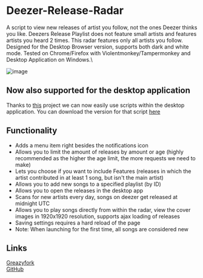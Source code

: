 # Deezer-Release-Radar
A script to view new releases of artist you follow, not the ones Deezer thinks you like. Deezers Release Playlist does not feature small artists and features artists you heard 2 times. This radar features only all artists you follow. Designed for the Desktop Browser version, supports both dark and white mode. Tested on Chrome/Firefox with Violentmonkey/Tampermonkey and Desktop Application on Windows.\

![image](https://github.com/user-attachments/assets/8c2ea203-a649-42ca-950d-f6447af104af)

## Now also supported for the desktop application
Thanks to [this](https://github.com/bababoi-2/deezer-desktop-app-injection/) project we can now easily use scripts within the desktop application. You can download the version for that script [here]([https://github.com/bababoi-2/Deezer-Release-Radar/tree/desktop](https://github.com/bababoi-2/Deezer-Release-Radar/blob/desktop/release_radar.js))

## Functionality
- Adds a menu item right besides the notifications icon
- Allows you to limit the amount of releases by amount or age (highly recommended as the higher the age limit, the more requests we need to make)
- Lets you choose if you want to include Features (releases in which the artist contributed in at least 1 song, but isn't the main artist)
- Allows you to add new songs to a specified playlist (by ID)
- Allows you to open the releases in the desktop app
- Scans for new artists every day, songs on deezer get released at midnight UTC
- Allows you to play songs directly from within the radar, view the cover images in 1920x1920 resolution, supports ajax loading of releases
- Saving settings requires a hard reload of the page
- Note: When launching for the first time, all songs are considered new

## Links
[Greazyfork](https://greasyfork.org/en/scripts/510955-deezer-release-radar)\
[GitHub](https://github.com/bababoi-2/Deezer-Release-Radar)
